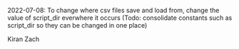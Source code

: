 2022-07-08: To change where csv files save and load from, change the value of script_dir everwhere it occurs
		(Todo: consolidate constants such as script_dir so they can be changed in one place)

Kiran
Zach